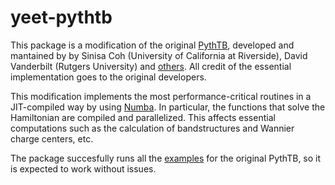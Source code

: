 # yeet-pythtb

This package is a modification of the original [PythTB](https://www.physics.rutgers.edu/pythtb/), developed and mantained by by Sinisa Coh (University of California at Riverside), David Vanderbilt (Rutgers University) and [others](https://www.physics.rutgers.edu/pythtb/about.html#history). All credit of the essential implementation goes to the original developers.

This modification implements the most performance-critical routines in a JIT-compiled way by using [Numba](http://numba.pydata.org/). In particular, the functions that solve the Hamiltonian are compiled and parallelized. This affects essential computations such as the calculation of bandstructures and Wannier charge centers, etc.

The package succesfully runs all the [examples](https://www.physics.rutgers.edu/pythtb/examples.html) for the original PythTB, so it is expected to work without issues.
